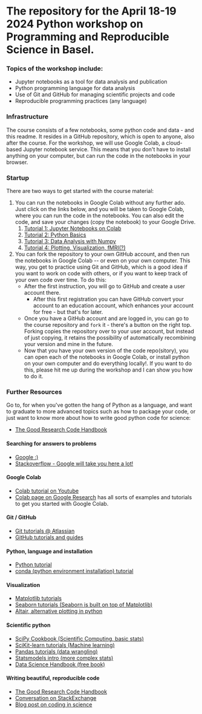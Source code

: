 # The repository for the April 18-19 2024 Python workshop on Programming and Reproducible Science in Basel.

### Topics of the workshop include:

- Jupyter notebooks as a tool for data analysis and publication
- Python programming language for data analysis
- Use of Git and GitHub for managing scientific projects and code
- Reproducible programming practices (any language)

### Infrastructure

The course consists of a few notebooks, some python code and data - and this readme. It resides in a GitHub repository, which is open to anyone, also after the course.
For the workshop, we will use Google Colab, a cloud-based Jupyter notebook service. This means that you don't have to install anything on your computer, but can run the code in the notebooks in your browser.

### Startup

There are two ways to get started with the course material:

1. You can run the notebooks in Google Colab without any further ado. Just click on the links below, and you will be taken to Google Colab, where you can run the code in the notebooks. You can also edit the code, and save your changes (copy the notebook) to your Google Drive.
   1. [Tutorial 1: Jupyter Notebooks on Colab](https://githubtocolab.com/tknapen/python_workshop-Basel/blob/master/notebooks/1-jupyter_notebooks_colab.ipynb)
   2. [Tutorial 2: Python Basics](https://githubtocolab.com/tknapen/python_workshop-Basel/blob/master/notebooks/2-python_basics.ipynb)
   3. [Tutorial 3: Data Analysis with Numpy](https://githubtocolab.com/tknapen/python_workshop-Basel/blob/master/notebooks/3-numpy.ipynb)
   4. [Tutorial 4: Plotting, Visualization, fMRI(?)](https://githubtocolab.com/tknapen/python_workshop-Basel/blob/master/notebooks/4-matplotlib_MRI.ipynb)
2. You can fork the repository to your own GitHub account, and then run the notebooks in Google Colab -- or even on your own computer. This way, you get to practice using Git and GitHub, which is a good idea if you want to work on code with others, or if you want to keep track of your own code over time. To do this:
     - After the first instruction, you will go to GitHub and create a user account there.
       - After this first registration you can have GitHub convert your account to an education account, which enhances your account for free - but that's for later.
     - Once you have a GitHub account and are logged in, you can go to the course repository and `fork` it - there's a button on the right top. Forking copies the repository over to your user account, but instead of just copying, it retains the possibility of automatically recombining your version and mine in the future.
    - Now that you have your own version of the code repo(sitory), you can open each of the notebooks in Google Colab, or install python on your own computer and do everything locally!. If you want to do this, please hit me up during the workshop and I can show you how to do it.


### Further Resources

Go to, for when you've gotten the hang of Python as a language, and want to graduate to more advanced topics such as how to package your code, or just want to know more about how to write good python code for science:

- [The Good Research Code Handbook](https://goodresearch.dev)

#### Searching for answers to problems

- [Google :)](https://www.google.com)
- [Stackoverflow - Google will take you here a lot!](https://stackoverflow.com)

#### Google Colab

- [Colab tutorial on Youtube](https://youtu.be/inN8seMm7UI)
- [Colab page on Google Research](https://colab.research.google.com) has all sorts of examples and tutorials to get you started with Google Colab.

#### Git / GitHub

- [Git tutorials @ Atlassian](https://www.atlassian.com/git/tutorials)
- [GitHub tutorials and guides](https://guides.github.com/activities/hello-world/)

#### Python, language and installation

- [Python tutorial](https://docs.python.org/3/tutorial/)
- [conda (python environment installation) tutorial](https://conda.io/docs/user-guide/getting-started.html)

#### Visualization

- [Matplotlib tutorials](https://matplotlib.org/tutorials/index.html)
- [Seaborn tutorials (Seaborn is built on top of Matplotlib)](https://seaborn.pydata.org/tutorial.html)
- [Altair, alternative plotting in python](https://altair-viz.github.io)

#### Scientific python

- [SciPy Cookbook (Scientific Computing, basic stats)](https://scipy-cookbook.readthedocs.io)
- [SciKit-learn tutorials (Machine learning)](http://scikit-learn.org/stable/tutorial/index.html)
- [Pandas tutorials (data wrangling)](https://www.datacamp.com/community/tutorials/pandas-tutorial-dataframe-python)
- [Statsmodels intro (more complex stats)](https://www.statsmodels.org/stable/index.html)
- [Data Science Handbook (free book)](https://jakevdp.github.io/PythonDataScienceHandbook/)

#### Writing beautiful, reproducible code

- [The Good Research Code Handbook](https://goodresearch.dev)
- [Conversation on StackExchange](https://softwareengineering.stackexchange.com/questions/373633/programming-cleanly-when-writing-scientific-code)
- [Blog post on coding in science](http://alexanderganderson.github.io/code/2016/10/12/coding_tips.html)